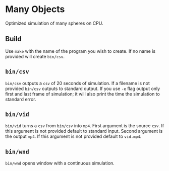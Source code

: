 # Many Objects 

Optimized simulation of many spheres on CPU.

## Build

Use `make` with the name of the program you wish to create.
If no name is provided will create `bin/csv`.

## `bin/csv`

`bin/csv` outputs a `csv` of 20 seconds of simulation.
If a filename is not provided `bin/csv` outputs to standard output. 
If you use `-e` flag output only first and last frame of simulation;
it will also print the time the simulation to standard error. 

## `bin/vid`

`bin/vid` turns a `csv` from `bin/csv` into `mp4`. 
First argument is the source `csv`.
If this argument is not provided default to standard input.
Second argument is the output `mp4`.
If this argument is not provided default to `vid.mp4`.

## `bin/wnd`
`bin/wnd` opens window with a continuous simulation.
